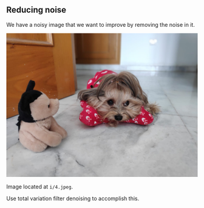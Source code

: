 ## Reducing noise

We have a noisy image that we want to improve by removing the noise in it.

![Small cute puppy](i/4.jpeg)

Image located at `i/4.jpeg`.

<!-- Preloaded as `noisy_image`. -->

Use total variation filter denoising to accomplish this.
<!-- 
### Instructions

- Import the `denoise_tv_chambolle` function from its module.

- Apply total variation filter denoising.

- Show the original noisy and the resulting denoised image.
 -->